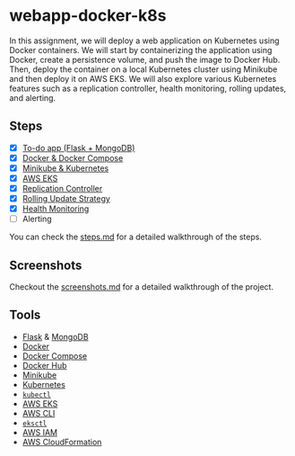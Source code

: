 # webapp-docker-k8s

In this assignment, we will deploy a web application on Kubernetes using Docker
containers. We will start by containerizing the application using Docker, create
a persistence volume, and push the image to Docker Hub. Then, deploy the
container on a local Kubernetes cluster using Minikube and then deploy it on AWS
EKS. We will also explore various Kubernetes features such as a replication
controller, health monitoring, rolling updates, and alerting.

## Steps

- [x] [To-do app (Flask + MongoDB)](steps.md#to-do-app-flask--mongodb)
- [x] [Docker & Docker Compose](steps.md#docker--docker-compose)
- [x] [Minikube & Kubernetes](steps.md#minikube--kubernetes)
- [x] [AWS EKS](steps.md#aws-eks)
- [x] [Replication Controller](steps.md#replication-controller)
- [x] [Rolling Update Strategy](steps.md#rolling-update-strategy)
- [x] [Health Monitoring](steps.md#health-monitoring)
- [ ] Alerting

You can check the [steps.md](./steps.md) for a detailed walkthrough of the
steps.

## Screenshots

Checkout the [screenshots.md](./screenshots.md) for a detailed walkthrough of
the project.

## Tools

- [Flask](https://flask.palletsprojects.com/en/1.1.x/) & [MongoDB](https://www.mongodb.com/)
- [Docker](https://www.docker.com/)
- [Docker Compose](https://docs.docker.com/compose/)
- [Docker Hub](https://hub.docker.com/)
- [Minikube](https://minikube.sigs.k8s.io/docs/)
- [Kubernetes](https://kubernetes.io/)
- [`kubectl`](https://kubernetes.io/docs/reference/kubectl/kubectl/)
- [AWS EKS](https://aws.amazon.com/eks/)
- [AWS CLI](https://aws.amazon.com/cli/)
- [`eksctl`](https://eksctl.io/)
- [AWS IAM](https://aws.amazon.com/iam/)
- [AWS CloudFormation](https://aws.amazon.com/cloudformation/)
